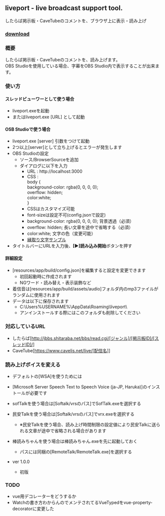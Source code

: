 ## liveport  - live broadcast support tool.
したらば掲示板・CaveTubeのコメントを、ブラウザ上に表示・読み上げ  
### [download](https://github.com/odangosan/liveport/releases)
### 概要
したらば掲示板・CaveTubeのコメントを、読み上げます。  
OBS Studioを使用している場合、字幕をOBS Studio内で表示することが出来ます。
### 使い方
#### スレッドビューワーとして使う場合
* liveport.exeを起動
* またはliveport.exe [URL] として起動
#### OSB Studioで使う場合
* liveport.exe [server] 引数をつけて起動
 * 2つ以上[server]として立ち上げるとエラーが発生します
* OBS Studioの設定
  * ソース/BrowserSourceを追加
  * ダイアログに以下を入力
    * URL : http://localhost:3000
    * CSS :  
  body {  
    background-color: rgba(0, 0, 0, 0);  
    overflow: hidden;  
    color:white;  
    }
    * CSSはカスタマイズ可能
    * font-sizeは設定不可(config.jsonで設定)
    * background-color: rgba(0, 0, 0, 0); 背景透過（必須）
    * overflow: hidden; 長い文章を途中で省略する（必須）
    * color:white; 文字の色（変更可能）
    * [縁取り文字サンプル](https://gist.github.com/odangosan/ca0136457358747a7bd8dae1bcd39f49)
* タイトルバーにURLを入力後、**[▶]読み込み開始**ボタンを押す

#### 詳細設定
* [resources/app/build/config.json]を編集すると設定を変更できます
  * 初回起動時に作成されます
  * NGワード・読み替え・表示装飾など
* 着信音は[resources/app/build/assets/audio]フォルダ内のmp3ファイルがランダムに使用されます
* データは以下に保存されます
  * C:\Users\%USERNAME%\AppData\Roaming\liveport\
  * アンインストールする際にはこのフォルダも削除してください

### 対応しているURL
 * したらば[http://jbbs.shitaraba.net/bbs/read.cgi/[ジャンル]/[掲示板ID]/[スレッドID]/]
 * CaveTube[https://www.cavelis.net/live/[配信名]] 

### 読み上げボイスを変える
 * デフォルトの[WSA]を使うためには
  * [Microsoft Server Speech Text to Speech Voice (ja-JP, Haruka)]のインストールが必要です
 * sofTalkを使う場合は[Softalk/vrsのパス]でSofTalk.exeを選択する
 * 民安Talkを使う場合は[Softalk/vrsのパス]でvrx.exeを選択する
   * ※民安Talkを使う場合、読み上げ時間制限の設定値により民安Talkに送られる文章が途中で省略される場合があります
 * 棒読みちゃんを使う場合は棒読みちゃん.exeを先に起動しておく
   * パスには同梱の[RemoteTalk/RemoteTalk.exe]を選択する

* ver 1.0.0
  * 初版


### TODO
 * vue用デコレーターをどうするか
  * Watchの書き方わからんのでメンテされてるVueTypedをvue-property-decoratorに変更した
